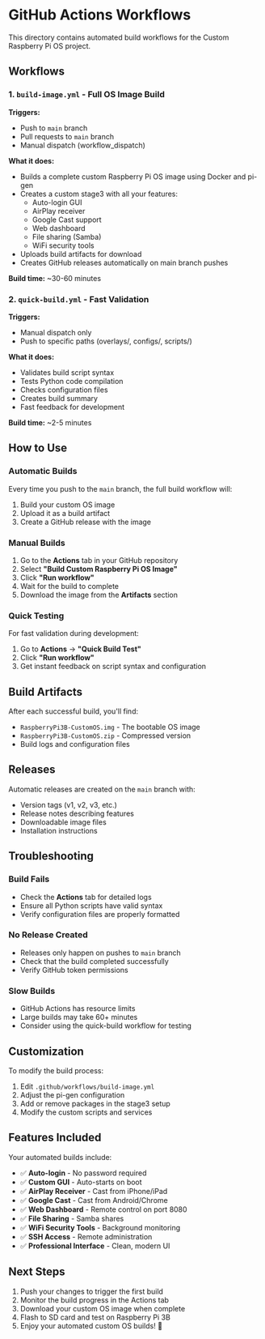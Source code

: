 # GitHub Actions Workflows

This directory contains automated build workflows for the Custom Raspberry Pi OS project.

## Workflows

### 1. `build-image.yml` - Full OS Image Build

**Triggers:**
- Push to `main` branch
- Pull requests to `main` branch  
- Manual dispatch (workflow_dispatch)

**What it does:**
- Builds a complete custom Raspberry Pi OS image using Docker and pi-gen
- Creates a custom stage3 with all your features:
  - Auto-login GUI
  - AirPlay receiver
  - Google Cast support
  - Web dashboard
  - File sharing (Samba)
  - WiFi security tools
- Uploads build artifacts for download
- Creates GitHub releases automatically on main branch pushes

**Build time:** ~30-60 minutes

### 2. `quick-build.yml` - Fast Validation

**Triggers:**
- Manual dispatch only
- Push to specific paths (overlays/, configs/, scripts/)

**What it does:**
- Validates build script syntax
- Tests Python code compilation
- Checks configuration files
- Creates build summary
- Fast feedback for development

**Build time:** ~2-5 minutes

## How to Use

### Automatic Builds

Every time you push to the `main` branch, the full build workflow will:
1. Build your custom OS image
2. Upload it as a build artifact
3. Create a GitHub release with the image

### Manual Builds

1. Go to the **Actions** tab in your GitHub repository
2. Select **"Build Custom Raspberry Pi OS Image"**
3. Click **"Run workflow"**
4. Wait for the build to complete
5. Download the image from the **Artifacts** section

### Quick Testing

For fast validation during development:
1. Go to **Actions** → **"Quick Build Test"**
2. Click **"Run workflow"**
3. Get instant feedback on script syntax and configuration

## Build Artifacts

After each successful build, you'll find:
- `RaspberryPi3B-CustomOS.img` - The bootable OS image
- `RaspberryPi3B-CustomOS.zip` - Compressed version
- Build logs and configuration files

## Releases

Automatic releases are created on the `main` branch with:
- Version tags (v1, v2, v3, etc.)
- Release notes describing features
- Downloadable image files
- Installation instructions

## Troubleshooting

### Build Fails
- Check the **Actions** tab for detailed logs
- Ensure all Python scripts have valid syntax
- Verify configuration files are properly formatted

### No Release Created
- Releases only happen on pushes to `main` branch
- Check that the build completed successfully
- Verify GitHub token permissions

### Slow Builds
- GitHub Actions has resource limits
- Large builds may take 60+ minutes
- Consider using the quick-build workflow for testing

## Customization

To modify the build process:
1. Edit `.github/workflows/build-image.yml`
2. Adjust the pi-gen configuration
3. Add or remove packages in the stage3 setup
4. Modify the custom scripts and services

## Features Included

Your automated builds include:
- ✅ **Auto-login** - No password required
- ✅ **Custom GUI** - Auto-starts on boot  
- ✅ **AirPlay Receiver** - Cast from iPhone/iPad
- ✅ **Google Cast** - Cast from Android/Chrome
- ✅ **Web Dashboard** - Remote control on port 8080
- ✅ **File Sharing** - Samba shares
- ✅ **WiFi Security Tools** - Background monitoring
- ✅ **SSH Access** - Remote administration
- ✅ **Professional Interface** - Clean, modern UI

## Next Steps

1. Push your changes to trigger the first build
2. Monitor the build progress in the Actions tab
3. Download your custom OS image when complete
4. Flash to SD card and test on Raspberry Pi 3B
5. Enjoy your automated custom OS builds! 🍓
